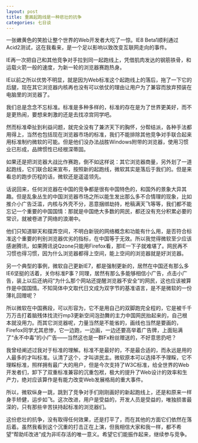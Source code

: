 ```yaml
---
layout: post
title: 重画起跑线是一种悲壮的抗争
categories: 七日谈
---
```

一张嫩黄色的笑脸让整个世界的Web开发者大吃了一惊。IE8 Beta1顺利通过Acid2测试，这在我看来，是一个足以影响以致改变互联网走向的事件。

IE再一次把自己和其他竞争对手拉到同一起跑线上，凭借肌肉发达的钢筋铁骨，和运载火箭一般的速度，为新一轮的浏览器赛跑热身。

IE以前之所以优势不明显，就是因为Web标准这个起跑线上的落后，拖了一下它的后腿，现在其它浏览器内核再也没有可以依仗的理由让用户为了兼容而放弃预装在电脑里的浏览器了。 

我们总是念念不忘标准。标准是多种多样的，标准的存在是为了世界更美好，而不是更热闹，要想来刺激的还是去找凉宫同学吧。

然而标准牵扯到利益问题，就完全没有了兼济天下的胸怀，分帮结派，各种手法都用得上，当然也包括现在浏览器市场的标准，我们不能排除其他竞争对手联合起来用标准制约微软的可能。但是他们没办法战胜Windows附带的浏览器，使用习惯业已形成，品牌惯性已经根深蒂固。

如果还是把浏览器大战比作赛跑，倒不如这样说：其它浏览器商量，另外划了一道起跑线，它们联合起来宣布，按照新的起跑线，微软其实是落后于我们的。但是来看总的跑步历程的话，微软还是遥遥领先。 

话说回来，任何浏览器在中国的竞争都是很有中国特色的，和国外的景象大异其趣。但是乱象丛生的中国浏览器市场之所以能生发出那么多不合情理的现象，比如推介小广告泛滥，内核与外壳不分，恶意捆绑劫持，枪稿满天飞等等，我们都不能忘记一个重要的中国国情：那就是中国绝大多数的网民，都还没有充分积累必要的常识，就被卷进了网络的浪潮中。 

他们只知道聊天和摆弄空间，不明白新锐的网络概念和功能有什么用，是否符合标准这个重要的判别浏览器优劣的指标，在中国等于无效。所以我觉得微软至少应该感谢腾讯，如果腾讯说Qzone只能用Firefox看，那IE一下子就难堪了。网民再不习惯也得习惯，因为什么浏览器都得上空间，能上空间的浏览器就是好浏览器。

另一个典型的事例，微软自己更新IE7，都是强制更新的，居然在中国还有那么多IE6坚挺的活着，关你标准P事？同理，居然有那么多能够相信小广告，点击小广告，装上以后还纳闷“为什么那个网站还提醒浏览器不安全”的网民，这也应该被算作是中国国情。不知简体中文取代日文成为双字节的基准语言，是不是微软的一份薄礼回赠呢？ 

所以微软在中国赛段，可以形容为，它不是用自己的双脚跑完全程的，它是被千千万万击打着脑残体找流行mp3更新空间泡劲舞的主力中国网民抬起来的，自己根本就没用力。而其它浏览器呢，力量当然是不能省的，画线也当然是要画的，Firefox同学尤其悲惨，它一边跑，一边画，一边还要高举着广告牌，上面贴满了“永不中毒”的小广告——当然这也是一群Fx粉丝赠送的，不好意思扔吧？ 

我曾经阐述过我对于标准的理解。标准不是最好的，不是最合适的，而永远是用的人最多的才叫标准。认清了这个，才叫讲民主。微软原本可以选择不予理睬，它不理睬标准，照样拥有最广大的用户，但是今次支持了W3C标准，给全世界的Web开发者们，卸下了双重标准兼容的沉重包袱，极大的提升了Web设计的效率和生产力，绝对应该算作是有能力改变Web发展格局的重大事件。 

所以，微软纵身一跳，跳到了竞争对手们刚刚画好的新起跑线上，还是和原来一样身手矫健，运步如飞。这次改进，用户是受益的，开发人员是受益的，唯独损害最深的，只有那些辛苦扶持起标准的浏览器们。

这份悲壮的抗争，没有取得任何效果，还是打平了，而在其他的方面它们依然在落后着。虽然我看到这个沉重的打击正在上演，但我相信大家和我一样，都不希望“帮助IE改进”成为非IE存活的唯一意义。希望它们能振作起来，继续参与竞争。